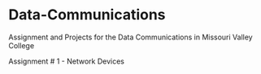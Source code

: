 # Data-Communications

 Assignment and Projects for the Data Communications in Missouri Valley College


Assignment # 1 - Network Devices 
